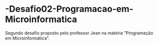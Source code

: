 # -Desafio02-Programacao-em-Microinformatica

Segundo desafio proposto pelo professor Jean na matéria "Programação em Microinformática".